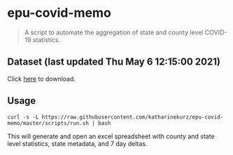 # epu-covid-memo

> A script to automate the aggregation of state and county level COVID-19 statistics.

<!-- tmpl start -->

## Dataset (last updated Thu May  6 12:15:00 2021)

Click [here](https://covid-artifacts.s3.amazonaws.com/records/2021-5-6-121459-covid_artifact.xls) to download.

<!-- tmpl end -->

## Usage

```
curl -s -L https://raw.githubusercontent.com/katharinekurz/epu-covid-memo/master/scripts/run.sh | bash
```

This will generate and open an excel spreadsheet with county and state level statistics, state metadata, and 7 day deltas.